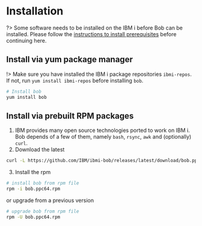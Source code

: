 # Installation

?> Some software needs to be installed on the IBM i before Bob can be installed.
Please follow the [instructions to install prerequisites](getting-started/prerequisites.md) before continuing here.

## Install via yum package manager
!> Make sure you have installed the IBM i package repositories `ibmi-repos`.
<br>
If not, run `yum install ibmi-repos` before installing `bob`.


```bash
# Install bob
yum install bob
```



## Install via prebuilt RPM packages

1. IBM provides many open source technologies ported to work on IBM i. Bob depends of a few of them, namely `bash`, `rsync`, `awk` and (optionally) `curl`. 
2. Download the latest 
 ```bash
 curl -L https://github.com/IBM/ibmi-bob/releases/latest/download/bob.ppc64.rpm -o bob.ppc64.rpm
 ```
3. Install the rpm
```bash
# install bob from rpm file
rpm -i bob.ppc64.rpm
```
or upgrade from a previous version
```bash
# upgrade bob from rpm file
rpm -U bob.ppc64.rpm
```


